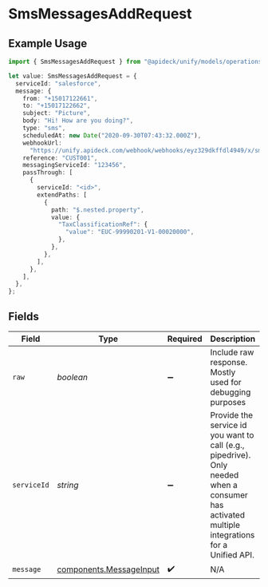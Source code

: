 # SmsMessagesAddRequest

## Example Usage

```typescript
import { SmsMessagesAddRequest } from "@apideck/unify/models/operations";

let value: SmsMessagesAddRequest = {
  serviceId: "salesforce",
  message: {
    from: "+15017122661",
    to: "+15017122662",
    subject: "Picture",
    body: "Hi! How are you doing?",
    type: "sms",
    scheduledAt: new Date("2020-09-30T07:43:32.000Z"),
    webhookUrl:
      "https://unify.apideck.com/webhook/webhooks/eyz329dkffdl4949/x/sms",
    reference: "CUST001",
    messagingServiceId: "123456",
    passThrough: [
      {
        serviceId: "<id>",
        extendPaths: [
          {
            path: "$.nested.property",
            value: {
              "TaxClassificationRef": {
                "value": "EUC-99990201-V1-00020000",
              },
            },
          },
        ],
      },
    ],
  },
};
```

## Fields

| Field                                                                                                                                         | Type                                                                                                                                          | Required                                                                                                                                      | Description                                                                                                                                   | Example                                                                                                                                       |
| --------------------------------------------------------------------------------------------------------------------------------------------- | --------------------------------------------------------------------------------------------------------------------------------------------- | --------------------------------------------------------------------------------------------------------------------------------------------- | --------------------------------------------------------------------------------------------------------------------------------------------- | --------------------------------------------------------------------------------------------------------------------------------------------- |
| `raw`                                                                                                                                         | *boolean*                                                                                                                                     | :heavy_minus_sign:                                                                                                                            | Include raw response. Mostly used for debugging purposes                                                                                      |                                                                                                                                               |
| `serviceId`                                                                                                                                   | *string*                                                                                                                                      | :heavy_minus_sign:                                                                                                                            | Provide the service id you want to call (e.g., pipedrive). Only needed when a consumer has activated multiple integrations for a Unified API. | salesforce                                                                                                                                    |
| `message`                                                                                                                                     | [components.MessageInput](../../models/components/messageinput.md)                                                                            | :heavy_check_mark:                                                                                                                            | N/A                                                                                                                                           |                                                                                                                                               |